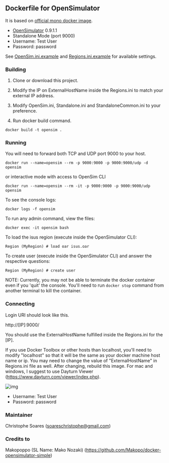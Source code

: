 ## Dockerfile for OpenSimulator

It is based on [official mono docker image](https://hub.docker.com/r/library/mono/).

- [OpenSimulator](http://opensimulator.org) 0.9.1.1
- Standalone Mode (port 9000)
- Username: Test User
- Password: password

See [OpenSim.ini.example](https://github.com/opensim/opensim/blob/master/bin/OpenSim.ini.example) and [Regions.ini.example](https://github.com/opensim/opensim/blob/master/bin/Regions/Regions.ini.example) for available settings.

### Building

1. Clone or download this project.

2. Modify the IP on ExternalHostName inside the Regions.ini to match your external IP address.

3. Modify OpenSim.ini, Standalone.ini and StandaloneCommon.ini to your preference.

4. Run docker build command.

```
docker build -t opensim .
```

### Running

You will need to forward both TCP and UDP port 9000 to your host.

```
docker run --name=opensim --rm -p 9000:9000 -p 9000:9000/udp -d opensim
```

or interactive mode with access to OpenSim CLI

```
docker run --name=opensim --rm -it -p 9000:9000 -p 9000:9000/udp opensim
```

To see the console logs:

```
docker logs -f opensim
```

To run any admin command, view the files:

```
docker exec -it opensim bash
```

To load the isus region (execute inside the OpenSimulator CLI):

```
Region (MyRegion) # load oar isus.oar
```

To create user (execute inside the OpenSimulator CLI) and answer the respective questions:

```
Region (MyRegion) # create user
```

NOTE: Currently, you may not be able to terminate the docker container even if you 'quit' the console. You'll need to run `docker stop` command from another terminal to kill the container.

### Connecting

Login URI should look like this.

http://[IP]:9000/

You should use the ExternalHostName fulfilled inside the Regions.ini for the [IP].

If you use Docker Toolbox or other hosts than localhost, you'll need to modify "localhost" so that it will be the same as your docker machine host name or ip. You may need to change the value of "ExternalHostName" in Regions.ini file as well. After changing, rebuild this image. For mac and windows, I suggest to use Dayturn Viewer (https://www.dayturn.com/viewer/index.php).

![img](https://i.imgur.com/Ups8CSR.png)

- Username: Test User
- Password: password

### Maintainer

Christophe Soares (soareschristophe@gmail.com)

### Credits to

Makopoppo (SL Name: Mako Nozaki) (https://github.com/Makopo/docker-opensimulator-simple)
